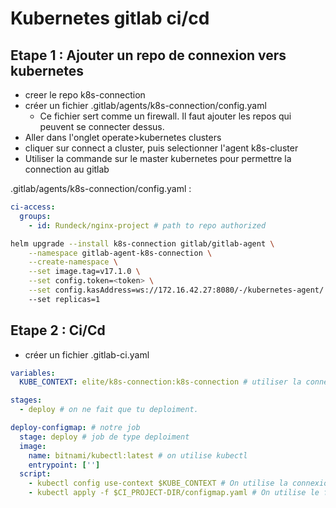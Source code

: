 # Kubernetes gitlab ci/cd

## Etape 1 : Ajouter un repo de connexion vers kubernetes

- creer le repo k8s-connection
- créer un fichier .gitlab/agents/k8s-connection/config.yaml
    - Ce fichier sert comme un firewall. Il faut ajouter les repos qui peuvent se connecter dessus.
- Aller dans l'onglet operate>kubernetes clusters
- cliquer sur connect a cluster, puis selectionner l'agent k8s-cluster
- Utiliser la commande sur le master kubernetes pour permettre la connection au gitlab

.gitlab/agents/k8s-connection/config.yaml : 
```yaml
ci-access:
  groups:
    - id: Rundeck/nginx-project # path to repo authorized
```

```bash
helm upgrade --install k8s-connection gitlab/gitlab-agent \
    --namespace gitlab-agent-k8s-connection \
    --create-namespace \
    --set image.tag=v17.1.0 \
    --set config.token=<token> \
    --set config.kasAddress=ws://172.16.42.27:8080/-/kubernetes-agent/
    --set replicas=1
```

## Etape 2 : Ci/Cd

- créer un fichier .gitlab-ci.yaml

```yaml
variables:
  KUBE_CONTEXT: elite/k8s-connection:k8s-connection # utiliser la connexion kubernetes monter plus tot

stages:
  - deploy # on ne fait que tu deploiment.

deploy-configmap: # notre job
  stage: deploy # job de type deploiment
  image:
    name: bitnami/kubectl:latest # on utilise kubectl
    entrypoint: ['']
  script:
    - kubectl config use-context $KUBE_CONTEXT # On utilise la connexion avec kubernetes monté plus tot pour lancer des commandes kubectl
    - kubectl apply -f $CI_PROJECT-DIR/configmap.yaml # On utilise le fichier configmap modifier pour le mettre a jour sur le kubernetes
```